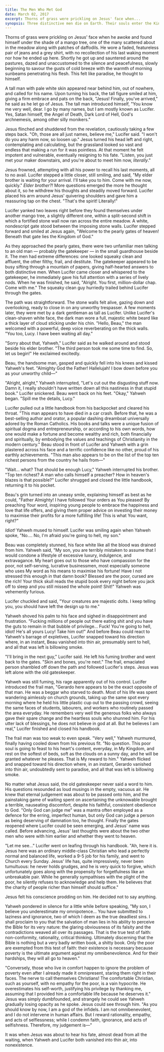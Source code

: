 ```yaml
---
title: The Men Who Met God
date: March 02, 2017
excerpt: Thorns of grass were prickling on Jesus' face when...
synopsis: Three distinctive men die on Earth. Their souls enter the Kingdom of God.
---
```


Thorns of grass were prickling on Jesus' face when he awoke and found himself under the shade of a mango tree, one of the many scattered about in the meadow along with patches of daffodils. He wore a faded, featureless pair of jeans and a grey shirt, with no recollection of his last waking moment nor how he ended up here. Shortly he got up and sauntered around the pastures, dazed and unaccustomed to the silence and peacefulness, slowly beginning to savour the gusts of cold breeze with the warmth of morning sunbeams penetrating his flesh. This felt like paradise, he thought to himself.

A tall man with pale white skin appeared near behind him, out of nowhere, and called for his name. Upon turning his back, the tall figure smiled at him, giving a firm embrace and pats on the back, "Jesus! Finally, you've arrived," he said as he let go of Jesus. The tall man introduced himself, "You know me very well, dear. I go by many names, but I am mostly known as Lucifer. Yes, Satan himself, the Angel of Death, Dark Lord of Hell, God's archnemesis, among other silly monikers."

Jesus flinched and shuddered from the revelation, cautiously taking a few steps back. "Oh, those are all just names, believe me," Lucifer said. "I won't do you any harm now, so loosen up." Jesus turned his head left and right, contemplating and calculating, but the grassland looked so vast and endless that making a run for it was pointless. At that moment he felt impotent and vulnerable, eventually resigning to his fate. "Listen, you just met your maker downstairs, and you're about to meet him now, _literally_."

Jesus frowned, attempting with all his power to recall his last moments, all to no avail. Lucifer stepped a little closer, still smiling, and said, "My elder brother is waiting for your arrival. I'll take you to him. Come with me now, quickly." _Elder brother?!_ More questions emerged the more he thought about it, so he withdrew his thoughts and steadily moved forward. Lucifer placed his arm around Jesus' quivering shoulders and gave him a reassuring tap on the chest. "That's the spirit! Literally!"

Lucifer yanked two leaves right before they found themselves under another mango tree, a slightly different one, within a split-second shift in which a fortified stone wall now ran across the entire meadow. A white, nondescript gate stood between the imposing stone walls. Lucifer stepped forward and smiled at Jesus again, "Welcome to the pearly gates of heaven! Beneath that gate lies the Kingdom of God."

As they approached the pearly gates, there were two unfamiliar men talking to an old man — probably the gatekeeper — in the small guardhouse beside it. The men had extreme differences: one looked squeaky clean and affluent, the other filthy, frail, and destitute. The gatekeeper appeared to be busy sifting through a mountain of papers, giving half-hearted answers to both distinctive men. When Lucifer came closer and whispered to the gatekeeper, he immediately gave his full attention with a series of lively nods. When he was finished, he said, "Alright. You first, million-dollar chap. Come with me." The squeaky clean guy hurriedly trailed behind Lucifer through the gates.

The path was straightforward. The stone walls felt alive, gazing down and overlooking, ready to close in on any unworthy trespasser. A few moments later, they were met by a dark gentleman as tall as Lucifer. Unlike Lucifer's clean-shaven white face, the dark man wore a full, majestic white beard like a thick layer of cloud sticking under his chin. "Hello, Beau," the man welcomed with a powerful, deep voice reverberating on the thick walls. "You too, Lucy. I have been waiting all day."

"Sorry about that, Yahweh," Lucifer said as he walked around and stood beside his elder brother. "The third person took me some time to find. So, let us begin!" He exclaimed excitedly.

Beau, the handsome man, gasped and quickly fell into his knees and kissed Yahweh's feet. "Almighty God the Father! Hallelujah! I bow down before you as your unworthy child—"

"Alright, alright," Yahweh interrupted, "Let's cut out the disgusting stuff now. Damn it, I really shouldn't have written down all this nastiness in that stupid book." Lucifer snickered. Beau went back on his feet. "Okay," Yahweh began. "Spill me the details, Lucy."

Lucifer pulled out a little handbook from his backpocket and cleared his throat. "This man appears to have died in a car crash. Before that, he was a best-selling author and orator, a popular dashing dreamboat universally adored by the Roman Catholics. His books and talks were a unique fusion of spiritual dogma and entrepreneurship, or according to his own words, how one would make a fortune and become wealthy and rich, both financially and spiritually, by embodying the values and teachings of Christianity in the modern century." Beau stood in front of Lucifer and Yahweh with a grin plastered across his face and a terrific confidence like no other, proud of his earthly achievements. "This man also appears to be on the list of the top ten richest persons from the country he hails from—"

"Wait... what? That should be enough Lucy," Yahweh interrupted his brother. "Top ten richest? A man who calls himself a preacher? How in heaven's blazes is that possible?" Lucifer shrugged and closed the little handbook, returning it to his pocket.

Beau's grin turned into an uneasy smile, explaining himself as best as he could, "Father Almighty! I have followed Your orders as You pleased! By preaching Your word, inspiring young people to embrace the happiness and love that life offers, and giving them proper advice on investing their money to maximise their profits for a more fulfilling life! This is what You want, right?"

_Idiot!_ Yahweh mused to himself. Lucifer was smiling again when Yahweh spoke, "No.... No, I'm afraid you're going to hell, my son."

Beau was completely stunned, his face white like all the blood was drained from him. Yahweh said, "My son, you are terribly mistaken to assume that I would condone a lifestyle of excessive luxury, indulgence, and extravagance. My heart goes out to those who have compassion for the poor, not self-serving, lucrative businessmen, most especially someone who uses My word as his means to maximise his fortune! Have I not stressed this enough in that damn book? Blessed are the poor, cursed are the rich! Your thick skull reads the stupid book every night before you jack off to sleep and you still missed the whole point! Shit!" Yahweh was vehemently furious.

Lucifer chuckled and said, "Your creatures are majestic dolts. I keep telling you, you should have left the design up to me."

Yahweh shoved his palm to his face and sighed in disappointment and frustration. "Fucking millions of people out there eating shit and you have the guts to remain in that bubble of privilege... Fuck! You're going to hell, idiot! He's all yours Lucy! Take him out!" And before Beau could react to Yahweh's barrage of expletives, Lucifer snapped toward his direction where, in an instant, Beau vanished into thin air, presumably sent to hell, and all that was left is billowing smoke.

"I'll bring in the next guy," Lucifer said. He left his fuming brother and went back to the gates. "Skin and bones, you're next." The frail, emaciated person shambled off down the path and followed Lucifer's steps. Jesus was left alone with the old gateskeeper.

Yahweh was still fuming, his rage apparently out of his control. Lucifer introduced the frail man, "Gerardo here appears to be the exact opposite of that man. He was a beggar who starved to death. Most of his life was spent wandering aimlessly on church grounds, taking up the same spot every morning where he held his little plastic cup out to the passing crowd, seeing the same faces of students, labourers, and workers who routinely passed the area everyday. He remembers very well the generous folks who always gave their spare change and the heartless souls who shunned him. For his utter lack of blessings, he does not believe in god at all. But he believes I am real," Lucifer finished and closed his handbook.

The frail man was too weak to even speak. "Very well," Yahweh murmured, finally having cooled down from his previous fit. "No question. This poor soul is going to feast to his heart's content, everyday, in My Kingdom, and rest on the softest of beds, soft as the clouds on a sunny day, and he will be granted whatever he pleases. That is My reward to him." Yahweh flicked and snapped toward his direction where, in an instant, Gerardo vanished into thin air, undoubtedly sent to paradise, and all that was left is billowing smoke.

No matter what Jesus said, the old gateskeeper never said a word to him. His questions resounded as loud musings in the empty, vacuous air. He knew that eternal judgement was about to be passed onto him, and the painstaking game of waiting spent on ascertaining the unknowable brought a terrible, nauseating discomfort, despite his faithful, consistent obedience to God. "Only God can judge me" was a mantra often employed as a defence for the erring, imperfect human, but only God can judge a person as being deserving of damnation too, he thought. Finally the gates reopened where Lucifer could be seen emerging, and Jesus' name was called. Before advancing, Jesus' last thoughts were about the two other men who were with him earlier and whether they went to heaven.

"Let me see..." Lucifer went on leafing through his handbook. "Ah, here it is. Jesus here was an ordinary middle-class Christian who lead a perfectly normal and balanced life, worked a 9-5 job for his family, and went to Church every Sunday. Jesus' life has, quite impressively, never been tumultuous: he never holds grudges, and he is very quick to forgive, which unfortunately goes along with the propensity for forgetfulness like an unbreakable pair. While he generally sympathises with the plight of the poor, he silently refuses to acknowledge and help them. He believes that the charity of people richer than himself should suffice."

Jesus felt his conscience prodding on him. He decided not to say anything.

Yahweh pondered in silence for a little while before speaking, "My son, I believe you underestimate my omnipotence... You have submitted to laziness and ignorance, two of which I deem as the true deadliest sins. I shall proclaim to you that the salvation of man lies in his ability to perceive the Bible for its very nature: the glaring obviousness of its falsity and the contradictions weaved all over its passages. That is the true test of faith: non-conformity, rationality, critical thinking. Ultimately discerning that the Bible is nothing but a very badly written book, a shitty book. Only the poor are exempted from this test of faith: their existence is necessary because poverty is the ultimate argument against my omnibenevolence. And for their hardships, they will all go to heaven."

"Conversely, those who live in comfort happen to ignore the problem of poverty even after I already made it omnipresent, staring them right in their faces. The nerve to call themselves Christians! The comfortable Christian, such as yourself, with no empathy for the poor, is a vain hypocrite. He overestimates his self-worth, justifying his privilege by thanking me, assuming that I provided him a comfortable life because he deserves it." Jesus was simply dumbfounded, and strangely he could see Yahweh gradually losing opacity as he spoke. Jesus could see through him. "As you should know by now, I am a god of the infidels. I am not omnibenevolent, and I do not intervene in human affairs. But I reward rationality, empathy, and acts of selflessness; while I condemn faith, ignorance, and acts of selfishness. Therefore, my judgement is—"

It was when Jesus was about to hear his fate, almost dead from all the waiting, when Yahweh and Lucifer both vanished into thin air, into nonexistence.
